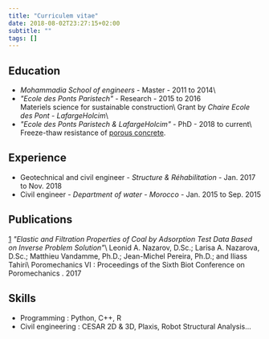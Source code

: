 ```yaml
---
title: "Curriculem vitae"
date: 2018-08-02T23:27:15+02:00
subtitle: ""
tags: []
---
```



## Education

- *Mohammadia School of engineers*           - Master   - 2011 to 2014\
- *"Ecole des Ponts Paristech"*                - Research - 2015 to 2016\
  Materiels science for sustainable construction\\
  Grant by *Chaire Ecole des Pont - LafargeHolcim*\
- *"Ecole des Ponts Paristech & LafargeHolcim"* - PhD - 2018 to current\\
  Freeze-thaw resistance of [porous concrete](https://en.wikipedia.org/wiki/Pervious_concrete).

## Experience

- Geotechnical and civil engineer - *Structure & Réhabilitation* - Jan. 2017 to Nov. 2018
- Civil engineer - *Department of water - Morocco* - Jan. 2015 to Sep. 2015

## Publications

[1](https://ascelibrary.org/doi/abs/10.1061/9780784480779.034?src=recsys) *"Elastic and Filtration Properties of Coal by Adsorption Test Data Based on Inverse Problem Solution"*\\
Leonid A. Nazarov, D.Sc.; Larisa A. Nazarova, D.Sc.; Matthieu Vandamme, Ph.D.; Jean-Michel Pereira, Ph.D.; and Iliass Tahiri\\
Poromechanics VI : Proceedings of the Sixth Biot Conference on Poromechanics . 2017


## Skills

- Programming : Python, C++, R
- Civil engineering : CESAR 2D & 3D, Plaxis, Robot Structural Analysis...
